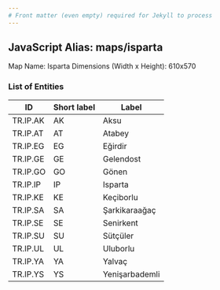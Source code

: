 ```yaml
---
# Front matter (even empty) required for Jekyll to process
---
```


## JavaScript Alias: maps/isparta

Map Name: Isparta
Dimensions (Width x Height): 610x570





### List of Entities

ID | Short label | Label
---|---|---|
TR.IP.AK | AK | Aksu
TR.IP.AT | AT | Atabey
TR.IP.EG | EG | Eğirdir
TR.IP.GE | GE | Gelendost
TR.IP.GO | GO | Gönen
TR.IP.IP | IP | Isparta
TR.IP.KE | KE | Keçiborlu
TR.IP.SA | SA | Şarkikaraağaç
TR.IP.SE | SE | Senirkent
TR.IP.SU | SU | Sütçüler
TR.IP.UL | UL | Uluborlu
TR.IP.YA | YA | Yalvaç
TR.IP.YS | YS | Yenişarbademli